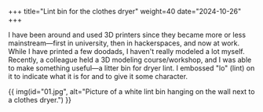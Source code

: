 +++
title="Lint bin for the clothes dryer"
weight=40
date="2024-10-26"
+++

I have been around and used 3D printers since they became more or less mainstream—first in university, then in hackerspaces, and now at work. While I have printed a few doodads, I haven't really modeled a lot myself. Recently, a colleague held a 3D modeling course/workshop, and I was able to make something useful—a litter bin for dryer lint. I embossed "lo" (lint) on it to indicate what it is for and to give it some character.

{{ img(id="01.jpg", alt="Picture of a white lint bin hanging on the wall next to a clothes dryer.") }}
